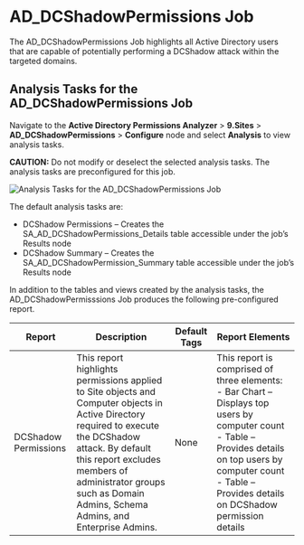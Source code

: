 # AD_DCShadowPermissions Job

The AD_DCShadowPermissions Job highlights all Active Directory users that are capable of potentially
performing a DCShadow attack within the targeted domains.

## Analysis Tasks for the AD_DCShadowPermissions Job

Navigate to the **Active Directory Permissions Analyzer** > **9.Sites** >
**AD_DCShadowPermissions** > **Configure** node and select **Analysis** to view analysis tasks.

**CAUTION:** Do not modify or deselect the selected analysis tasks. The analysis tasks are
preconfigured for this job.

![Analysis Tasks for the AD_DCShadowPermissions Job](/img/versioned_docs/accessanalyzer_11.6/accessanalyzer/solutions/activedirectorypermissionsanalyzer/sites/dcshadowpermissionsanalysis.webp)

The default analysis tasks are:

- DCShadow Permissions – Creates the SA_AD_DCShadowPermissions_Details table accessible under the
  job’s Results node
- DCShadow Summary – Creates the SA_AD_DCShadowPermission_Summary table accessible under the job’s
  Results node

In addition to the tables and views created by the analysis tasks, the AD_DCShadowPermisssions Job
produces the following pre-configured report.

| Report               | Description                                                                                                                                                                                                                                                               | Default Tags | Report Elements                                                                                                                                                                                                    |
| -------------------- | ------------------------------------------------------------------------------------------------------------------------------------------------------------------------------------------------------------------------------------------------------------------------- | ------------ | ------------------------------------------------------------------------------------------------------------------------------------------------------------------------------------------------------------------ |
| DCShadow Permissions | This report highlights permissions applied to Site objects and Computer objects in Active Directory required to execute the DCShadow attack. By default this report excludes members of administrator groups such as Domain Admins, Schema Admins, and Enterprise Admins. | None         | This report is comprised of three elements: - Bar Chart – Displays top users by computer count - Table – Provides details on top users by computer count - Table – Provides details on DCShadow permission details |
